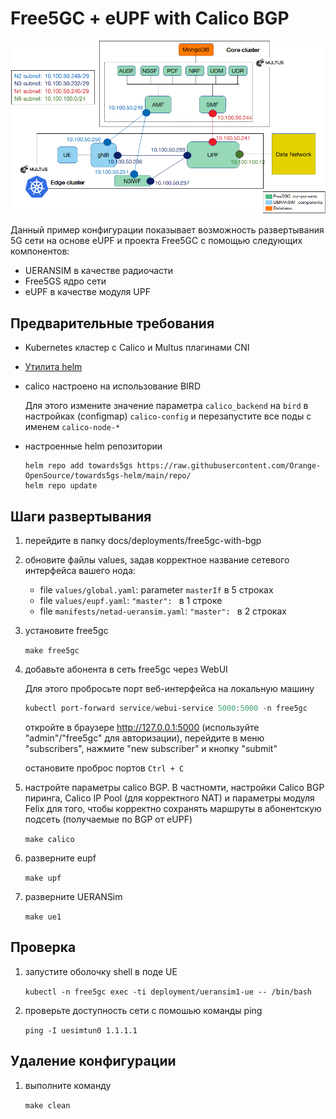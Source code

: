 # Free5GC + eUPF with Calico BGP


![](/docs/deployments/free5gc-with-bgp/schema.png)

Данный пример конфигурации показывает возможность развертывания 5G сети на основе eUPF и проекта Free5GC с помощью следующих компонентов:
- UERANSIM в качестве радиочасти
- Free5GS ядро сети
- eUPF в качестве модуля UPF

## Предварительные требования

- Kubernetes кластер с Calico и Multus плагинами CNI
- [Утилита helm](https://helm.sh/docs/intro/install/)
- calico настроено на использование BIRD

    Для этого измените значение параметра `calico_backend` на `bird` в настройках (configmap) `calico-config` и перезапустите все поды с именем `calico-node-*`


- настроенные helm репозитории

    ```
    helm repo add towards5gs https://raw.githubusercontent.com/Orange-OpenSource/towards5gs-helm/main/repo/
    helm repo update
    ```


## Шаги развертывания
1. перейдите в папку docs/deployments/free5gc-with-bgp
1. обновите файлы values, задав корректное название сетевого интерфейса вашего нода:
    - file `values/global.yaml`: parameter `masterIf` в 5 строках
    - file `values/eupf.yaml`:  `"master": ` в 1 строке
    - file `manifests/netad-ueransim.yaml`: `"master": ` в 2 строках 

1. установитe free5gc

    `make free5gc`

1. добавьте абонента в сеть free5gc через WebUI

    Для этого пробросьте порт веб-интерфейса на локальную машину

    ```powershell
    kubectl port-forward service/webui-service 5000:5000 -n free5gc
    ```

    откройте в браузере http://127.0.0.1:5000 (используйте "admin"/"free5gc" для авторизации), перейдите в меню "subscribers", нажмите "new subscriber" и кнопку "submit"

    остановите проброс портов `Ctrl + C`

1. настройте параметры calico BGP. В частномти, настройки Calico BGP пиринга, Calico IP Pool (для корректного NAT) и параметры модуля Felix для того, чтобы корректно сохранять маршруты в абонентскую подсеть (получаемые по BGP от eUPF)

    `make calico`

1. разверните eupf

    `make upf`

1. разверните UERANSim

    `make ue1`

## Проверка

1. запустите оболочку shell в поде UE

    `kubectl -n free5gc exec -ti deployment/ueransim1-ue -- /bin/bash`

1. проверьте доступность сети с помошью команды ping

    `ping -I uesimtun0 1.1.1.1`

## Удаление конфигурации

1. выполните команду

    `make clean`

